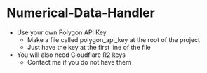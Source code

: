 # Numerical-Data-Handler
- Use your own Polygon API Key
  - Make a file called polygon_api_key at the root of the project
  - Just have the key at the first line of the file
- You will also need Cloudflare R2 keys
  - Contact me if you do not have them